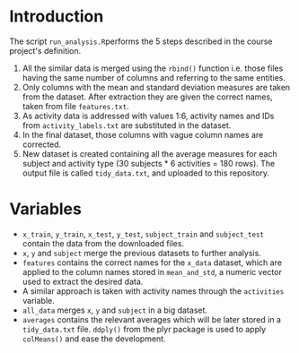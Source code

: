 # Introduction

The script `run_analysis.R`performs the 5 steps described in the course project's definition.

1. All the similar data is merged using the `rbind()` function i.e. those files having the same number of columns and referring to the same entities.
2. Only columns with the mean and standard deviation measures are taken from the dataset. After extraction they are given the correct names, taken from file `features.txt`.
3. As activity data is addressed with values 1:6, activity names and IDs from `activity_labels.txt` are substituted in the dataset.
4. In the final dataset, those columns with vague column names are corrected.
5. New dataset is created containing all the average measures for each subject and activity type (30 subjects * 6 activities = 180 rows). The output file is called `tidy_data.txt`, and uploaded to this repository.

# Variables

* `x_train`, `y_train`, `x_test`, `y_test`, `subject_train` and `subject_test` contain the data from the downloaded files.
* `x`, `y` and `subject` merge the previous datasets to further analysis.
* `features` contains the correct names for the `x_data` dataset, which are applied to the column names stored in `mean_and_std`, a numeric vector used to extract the desired data.
* A similar approach is taken with activity names through the `activities` variable.
* `all_data` merges `x`, `y` and `subject` in a big dataset.
* `averages` contains the relevant averages which will be later stored in a `tidy_data.txt` file. `ddply()` from the plyr package is used to apply `colMeans()` and ease the development.
